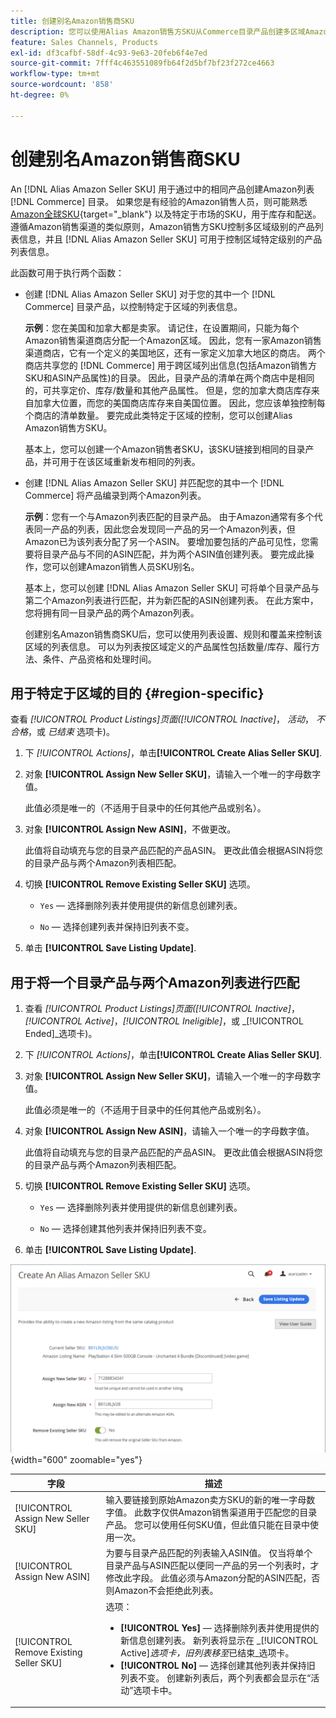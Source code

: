 ```yaml
---
title: 创建别名Amazon销售商SKU
description: 您可以使用Alias Amazon销售方SKU从Commerce目录产品创建多区域Amazon列表。
feature: Sales Channels, Products
exl-id: df3cafbf-58df-4c93-9e63-20feb6f4e7ed
source-git-commit: 7fff4c463551089fb64f2d5bf7bf23f272ce4663
workflow-type: tm+mt
source-wordcount: '858'
ht-degree: 0%

---
```


# 创建别名Amazon销售商SKU

An [!DNL Alias Amazon Seller SKU] 用于通过中的相同产品创建Amazon列表 [!DNL Commerce] 目录。 如果您是有经验的Amazon销售人员，则可能熟悉 [Amazon全球SKU](https://sellercentral.amazon.com/gp/help/external/help.html?itemID=201394090){target="_blank"} 以及特定于市场的SKU，用于库存和配送。 遵循Amazon销售渠道的类似原则，Amazon销售方SKU控制多区域级别的产品列表信息，并且 [!DNL Alias Amazon Seller SKU] 可用于控制区域特定级别的产品列表信息。

此函数可用于执行两个函数：

- 创建 [!DNL Alias Amazon Seller SKU] 对于您的其中一个 [!DNL Commerce] 目录产品，以控制特定于区域的列表信息。

  **示例**：您在美国和加拿大都是卖家。 请记住，在设置期间，只能为每个Amazon销售渠道商店分配一个Amazon区域。 因此，您有一家Amazon销售渠道商店，它有一个定义的美国地区，还有一家定义加拿大地区的商店。 两个商店共享您的 [!DNL Commerce] 用于跨区域列出信息(包括Amazon销售方SKU和ASIN产品属性)的目录。 因此，目录产品的清单在两个商店中是相同的，可共享定价、库存/数量和其他产品属性。 但是，您的加拿大商店库存来自加拿大位置，而您的美国商店库存来自美国位置。 因此，您应该单独控制每个商店的清单数量。 要完成此类特定于区域的控制，您可以创建Alias Amazon销售方SKU。

  基本上，您可以创建一个Amazon销售者SKU，该SKU链接到相同的目录产品，并可用于在该区域重新发布相同的列表。

- 创建 [!DNL Alias Amazon Seller SKU] 并匹配您的其中一个 [!DNL Commerce] 将产品编录到两个Amazon列表。

  **示例**：您有一个与Amazon列表匹配的目录产品。 由于Amazon通常有多个代表同一产品的列表，因此您会发现同一产品的另一个Amazon列表，但Amazon已为该列表分配了另一个ASIN。 要增加要包括的产品可见性，您需要将目录产品与不同的ASIN匹配，并为两个ASIN值创建列表。 要完成此操作，您可以创建Amazon销售人员SKU别名。

  基本上，您可以创建 [!DNL Alias Amazon Seller SKU] 可将单个目录产品与第二个Amazon列表进行匹配，并为新匹配的ASIN创建列表。 在此方案中，您将拥有同一目录产品的两个Amazon列表。

  创建别名Amazon销售商SKU后，您可以使用列表设置、规则和覆盖来控制该区域的列表信息。 可以为列表按区域定义的产品属性包括数量/库存、履行方法、条件、产品资格和处理时间。

## 用于特定于区域的目的 {#region-specific}

查看 _[!UICONTROL Product Listings]_页面(_[!UICONTROL Inactive]_， _活动_， _不合格_，或 _已结束_ 选项卡)。

1. 下 _[!UICONTROL Actions]_，单击&#x200B;**[!UICONTROL Create Alias Seller SKU]**.

1. 对象 **[!UICONTROL Assign New Seller SKU]**，请输入一个唯一的字母数字值。

   此值必须是唯一的（不适用于目录中的任何其他产品或别名）。

1. 对象 **[!UICONTROL Assign New ASIN]**，不做更改。

   此值将自动填充与您的目录产品匹配的产品ASIN。 更改此值会根据ASIN将您的目录产品与两个Amazon列表相匹配。

1. 切换 **[!UICONTROL Remove Existing Seller SKU]** 选项。

   - `Yes`  — 选择删除列表并使用提供的新信息创建列表。

   - `No`  — 选择创建列表并保持旧列表不变。

1. 单击 **[!UICONTROL Save Listing Update]**.

## 用于将一个目录产品与两个Amazon列表进行匹配

1. 查看 _[!UICONTROL Product Listings]_页面(_[!UICONTROL Inactive]_， _[!UICONTROL Active]_，_[!UICONTROL Ineligible]_，或 _[!UICONTROL Ended]_选项卡)。

1. 下 _[!UICONTROL Actions]_，单击&#x200B;**[!UICONTROL Create Alias Seller SKU]**.

1. 对象 **[!UICONTROL Assign New Seller SKU]**，请输入一个唯一的字母数字值。

   此值必须是唯一的（不适用于目录中的任何其他产品或别名）。

1. 对象 **[!UICONTROL Assign New ASIN]**，请输入一个唯一的字母数字值。

   此值将自动填充与您的目录产品匹配的产品ASIN。 更改此值会根据ASIN将您的目录产品与两个Amazon列表相匹配。

1. 切换 **[!UICONTROL Remove Existing Seller SKU]** 选项。

   - `Yes`  — 选择删除列表并使用提供的新信息创建列表。

   - `No`  — 选择创建其他列表并保持旧列表不变。

1. 单击 **[!UICONTROL Save Listing Update]**.

![创建别名Amazon销售商SKU](assets/amazon-alias-sku-create.png){width="600" zoomable="yes"}

| 字段 | 描述 |
|-----------------------------------------|----------------------------------------------------------------------------------------------------------------------------------------------------------------------------------------------------------------------------------------------------------------------------------------------------------------------------------------------------------------------------------------------------------------------------|
| [!UICONTROL Assign New Seller SKU] | 输入要链接到原始Amazon卖方SKU的新的唯一字母数字值。 此数字仅供Amazon销售渠道用于匹配您的目录产品。 您可以使用任何SKU值，但此值只能在目录中使用一次。 |
| [!UICONTROL Assign New ASIN] | 为要与目录产品匹配的列表输入ASIN值。 仅当将单个目录产品与ASIN匹配以便同一产品的另一个列表时，才修改此字段。 此值必须与Amazon分配的ASIN匹配，否则Amazon不会拒绝此列表。 |
| [!UICONTROL Remove Existing Seller SKU] | 选项：<ul><li>**[!UICONTROL Yes]**  — 选择删除列表并使用提供的新信息创建列表。 新列表将显示在 _[!UICONTROL Active]_选项卡，旧列表移至_&#x200B;已结束&#x200B;_选项卡。</li><li>**[!UICONTROL No]**  — 选择创建其他列表并保持旧列表不变。 创建新列表后，两个列表都会显示在“活动”选项卡中。</li></ul> |
